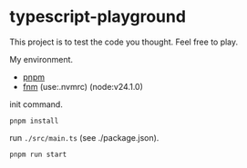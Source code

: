 # typescript-playground

This project is to test the code you thought. Feel free to play.

My environment.

- [pnpm](https://pnpm.io/)
- [fnm](https://github.com/Schniz/fnm) (use:.nvmrc) (node:v24.1.0)

init command.

```shell
pnpm install
```

run `./src/main.ts` (see ./package.json).

```shell
pnpm run start
```
